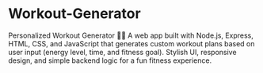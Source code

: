 # Workout-Generator
Personalized Workout Generator 🏋️‍♂️ A web app built with Node.js, Express, HTML, CSS, and JavaScript that generates custom workout plans based on user input (energy level, time, and fitness goal). Stylish UI, responsive design, and simple backend logic for a fun fitness experience.
